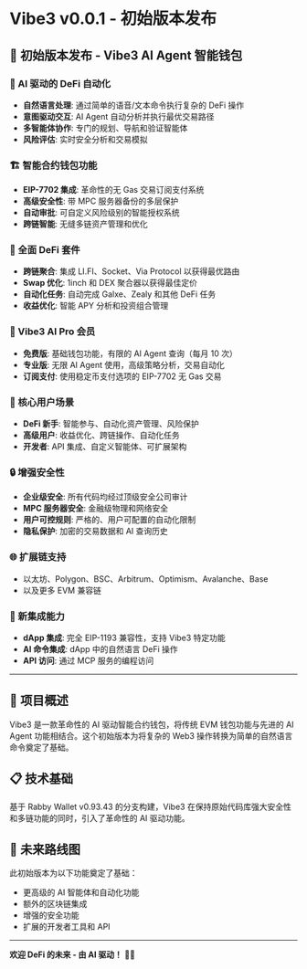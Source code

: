 # Vibe3 v0.0.1 - 初始版本发布

## 🎉 初始版本发布 - Vibe3 AI Agent 智能钱包

### 🤖 AI 驱动的 DeFi 自动化
- **自然语言处理**: 通过简单的语音/文本命令执行复杂的 DeFi 操作
- **意图驱动交互**: AI Agent 自动分析并执行最优交易路径
- **多智能体协作**: 专门的规划、导航和验证智能体
- **风险评估**: 实时安全分析和交易模拟

### 🏗️ 智能合约钱包功能
- **EIP-7702 集成**: 革命性的无 Gas 交易订阅支付系统
- **高级安全性**: 带 MPC 服务器备份的多层保护
- **自动审批**: 可自定义风险级别的智能授权系统
- **跨链智能**: 无缝多链资产管理和优化

### 🔧 全面 DeFi 套件
- **跨链聚合**: 集成 LI.FI、Socket、Via Protocol 以获得最优路由
- **Swap 优化**: 1inch 和 DEX 聚合器以获得最佳定价
- **自动化任务**: 自动完成 Galxe、Zealy 和其他 DeFi 任务
- **收益优化**: 智能 APY 分析和投资组合管理

### 💎 Vibe3 AI Pro 会员
- **免费版**: 基础钱包功能，有限的 AI Agent 查询（每月 10 次）
- **专业版**: 无限 AI Agent 使用，高级策略分析，交易自动化
- **订阅支付**: 使用稳定币支付选项的 EIP-7702 无 Gas 交易

### 🌟 核心用户场景
- **DeFi 新手**: 智能参与、自动化资产管理、风险保护
- **高级用户**: 收益优化、跨链操作、自动化任务
- **开发者**: API 集成、自定义智能体、可扩展架构

### 🔒 增强安全性
- **企业级安全**: 所有代码均经过顶级安全公司审计
- **MPC 服务器安全**: 金融级物理和网络安全
- **用户可控规则**: 严格的、用户可配置的自动化限制
- **隐私保护**: 加密的交易数据和 AI 查询历史

### 🌐 扩展链支持
- 以太坊、Polygon、BSC、Arbitrum、Optimism、Avalanche、Base
- 以及更多 EVM 兼容链

### 🎯 新集成能力
- **dApp 集成**: 完全 EIP-1193 兼容性，支持 Vibe3 特定功能
- **AI 命令集成**: dApp 中的自然语言 DeFi 操作
- **API 访问**: 通过 MCP 服务的编程访问

---

## 🚀 项目概述

Vibe3 是一款革命性的 AI 驱动智能合约钱包，将传统 EVM 钱包功能与先进的 AI Agent 功能相结合。这个初始版本为将复杂的 Web3 操作转换为简单的自然语言命令奠定了基础。

## 📋 技术基础

基于 Rabby Wallet v0.93.43 的分支构建，Vibe3 在保持原始代码库强大安全性和多链功能的同时，引入了革命性的 AI 驱动功能。

## 🔮 未来路线图

此初始版本为以下功能奠定了基础：
- 更高级的 AI 智能体和自动化功能
- 额外的区块链集成
- 增强的安全功能
- 扩展的开发者工具和 API

---

**欢迎 DeFi 的未来 - 由 AI 驱动！** 🤖✨